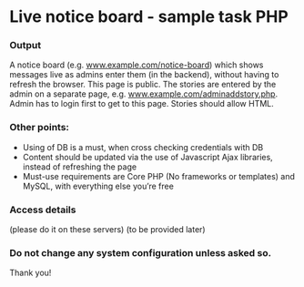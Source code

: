 # Live notice board - sample task PHP
### Output
A notice board (e.g. www.example.com/notice-board) which shows messages live as
admins enter them (in the backend), without having to refresh the browser. This page is public.
The stories are entered by the admin on a separate page, e.g. www.example.com/adminaddstory.php. Admin has to login first to get to this page. Stories should allow HTML.

### Other points:
* Using of DB is a must, when cross checking credentials with DB
* Content should be updated via the use of Javascript Ajax libraries, instead of refreshing
the page
* Must-use requirements are Core PHP (No frameworks or templates) and MySQL, with
everything else you’re free
### Access details 
(please do it on these servers)
(to be provided later)
### Do not change any system configuration unless asked so. 
Thank you!
